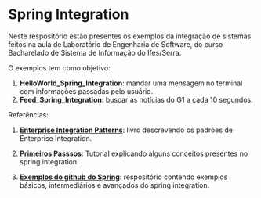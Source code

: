# Spring Integration
Neste respositório estão presentes os exemplos da integração de sistemas feitos na aula de Laboratório de Engenharia de Software, do curso Bacharelado de Sistema de Informação do Ifes/Serra.

O exemplos tem como objetivo:

1) **HelloWorld_Spring_Integration**: mandar uma mensagem no terminal com informações passadas pelo usuário.
2) **Feed_Spring_Integration**: buscar as notícias do G1 a cada 10 segundos.


Referências:
1) **[Enterprise Integration Patterns](https://martinfowler.com/books/eip.html)**: livro descrevendo os padrões de Enterprise Integration.

2) **[Primeiros Passsos](https://domineospring.wordpress.com/2015/10/02/primeiros-passos-com-o-spring-integration/)**: Tutorial explicando alguns conceitos presentes no spring integration.

3) **[Exemplos do github do Spring](https://github.com/spring-projects/spring-integration-samples)**: respositório contendo exemplos básicos, intermediários e avançados do spring integration.
